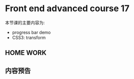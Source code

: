 # Front end advanced course 17

本节课的主要内容为:

- progress bar demo
- CSS3: transform

## HOME WORK

## 内容预告
